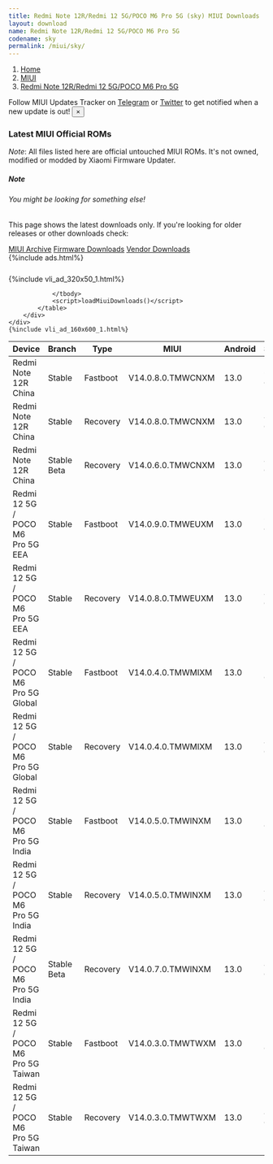 ```yaml
---
title: Redmi Note 12R/Redmi 12 5G/POCO M6 Pro 5G (sky) MIUI Downloads
layout: download
name: Redmi Note 12R/Redmi 12 5G/POCO M6 Pro 5G
codename: sky
permalink: /miui/sky/
---
```

<nav aria-label="breadcrumb">
    <ol class="breadcrumb">
        <li class="breadcrumb-item"><a href="/">Home</a></li>
        <li class="breadcrumb-item"><a href="/miui/">MIUI</a></li>
        <li class="breadcrumb-item active" aria-current="page"><a href="/miui/sky/">Redmi Note 12R/Redmi 12 5G/POCO M6 Pro 5G</a></li>
    </ol>
</nav>
<div class="alert alert-primary alert-dismissible fade show" role="alert">
    Follow MIUI Updates Tracker on <a href="https://t.me/MIUIUpdatesTracker" class="alert-link">Telegram</a>
     or <a href="https://twitter.com/MiFwUpdater" class="alert-link">Twitter</a> to get notified when a new update is out!
    <button type="button" class="close" data-dismiss="alert" aria-label="Close">
        <span aria-hidden="true">&times;</span>
    </button>
</div>

### Latest MIUI Official ROMs
*Note*: All files listed here are official untouched MIUI ROMs. It's not owned, modified or modded by Xiaomi Firmware Updater.
<div class="card">
  <div class="card-body">
    <h5 class="card-title">Note</h5>
    <h6 class="card-subtitle mb-2 text-muted">You might be looking for something else!</h6>
    <p class="card-text">This page shows the latest downloads only.
     If you're looking for older releases or other downloads check:</p>
    <a href="/archive/miui/sky/" class="card-link">MIUI Archive</a>
    <a href="/firmware/sky/" class="card-link">Firmware Downloads</a>
    <a href="/vendor/sky/" class="card-link">Vendor Downloads</a>
  </div>
</div>
{%include ads.html%}
<div class="row justify-content-center">
    <div class="col-10">
        <div class="table-responsive-md" style="margin-top: 25px;">
            {%include vli_ad_320x50_1.html%}
            <table id="miui" class="display dt-responsive nowrap compact table table-striped table-hover table-sm">
                <thead class="thead-dark">
                    <tr>
                        <th data-ref="device">Device</th>
                        <th data-ref="branch">Branch</th>
                        <th data-ref="type">Type</th>
                        <th data-ref="miui">MIUI</th>
                        <th data-ref="android">Android</th>
                        <th data-ref="size">Size</th>
                        <th data-ref="size">Date</th>
                        <th data-ref="link">Link</th>
                    </tr>
                </thead>
                <tbody>
                <tr><td>Redmi Note 12R China</td><td>Stable</td><td>Fastboot</td><td>V14.0.8.0.TMWCNXM</td><td>13.0</td><td>6.1 GB</td><td>2023-11-20</td><td><a href="/miui/sky/stable/V14.0.8.0.TMWCNXM/">Download</a></td></tr>
<tr><td>Redmi Note 12R China</td><td>Stable</td><td>Recovery</td><td>V14.0.8.0.TMWCNXM</td><td>13.0</td><td>4.8 GB</td><td>2023-11-24</td><td><a href="/miui/sky/stable/V14.0.8.0.TMWCNXM/">Download</a></td></tr>
<tr><td>Redmi Note 12R China</td><td>Stable Beta</td><td>Recovery</td><td>V14.0.6.0.TMWCNXM</td><td>13.0</td><td>4.8 GB</td><td>2023-10-17</td><td><a href="/miui/sky/stable beta/V14.0.6.0.TMWCNXM/">Download</a></td></tr>
<tr><td>Redmi 12 5G / POCO M6 Pro 5G EEA</td><td>Stable</td><td>Fastboot</td><td>V14.0.9.0.TMWEUXM</td><td>13.0</td><td>6.7 GB</td><td>2023-12-02</td><td><a href="/miui/sky/stable/V14.0.9.0.TMWEUXM/">Download</a></td></tr>
<tr><td>Redmi 12 5G / POCO M6 Pro 5G EEA</td><td>Stable</td><td>Recovery</td><td>V14.0.8.0.TMWEUXM</td><td>13.0</td><td>4.4 GB</td><td>2023-12-04</td><td><a href="/miui/sky/stable/V14.0.8.0.TMWEUXM/">Download</a></td></tr>
<tr><td>Redmi 12 5G / POCO M6 Pro 5G Global</td><td>Stable</td><td>Fastboot</td><td>V14.0.4.0.TMWMIXM</td><td>13.0</td><td>7.0 GB</td><td>2023-12-06</td><td><a href="/miui/sky/stable/V14.0.4.0.TMWMIXM/">Download</a></td></tr>
<tr><td>Redmi 12 5G / POCO M6 Pro 5G Global</td><td>Stable</td><td>Recovery</td><td>V14.0.4.0.TMWMIXM</td><td>13.0</td><td>4.3 GB</td><td>2023-12-11</td><td><a href="/miui/sky/stable/V14.0.4.0.TMWMIXM/">Download</a></td></tr>
<tr><td>Redmi 12 5G / POCO M6 Pro 5G India</td><td>Stable</td><td>Fastboot</td><td>V14.0.5.0.TMWINXM</td><td>13.0</td><td>5.7 GB</td><td>2023-10-11</td><td><a href="/miui/sky/stable/V14.0.5.0.TMWINXM/">Download</a></td></tr>
<tr><td>Redmi 12 5G / POCO M6 Pro 5G India</td><td>Stable</td><td>Recovery</td><td>V14.0.5.0.TMWINXM</td><td>13.0</td><td>4.2 GB</td><td>2023-10-17</td><td><a href="/miui/sky/stable/V14.0.5.0.TMWINXM/">Download</a></td></tr>
<tr><td>Redmi 12 5G / POCO M6 Pro 5G India</td><td>Stable Beta</td><td>Recovery</td><td>V14.0.7.0.TMWINXM</td><td>13.0</td><td>4.2 GB</td><td>2023-12-22</td><td><a href="/miui/sky/stable beta/V14.0.7.0.TMWINXM/">Download</a></td></tr>
<tr><td>Redmi 12 5G / POCO M6 Pro 5G Taiwan</td><td>Stable</td><td>Fastboot</td><td>V14.0.3.0.TMWTWXM</td><td>13.0</td><td>5.8 GB</td><td>2023-12-01</td><td><a href="/miui/sky/stable/V14.0.3.0.TMWTWXM/">Download</a></td></tr>
<tr><td>Redmi 12 5G / POCO M6 Pro 5G Taiwan</td><td>Stable</td><td>Recovery</td><td>V14.0.3.0.TMWTWXM</td><td>13.0</td><td>4.2 GB</td><td>2023-12-11</td><td><a href="/miui/sky/stable/V14.0.3.0.TMWTWXM/">Download</a></td></tr>

                </tbody>
                <script>loadMiuiDownloads()</script>
            </table>
        </div>
    </div>
    {%include vli_ad_160x600_1.html%}
</div>
